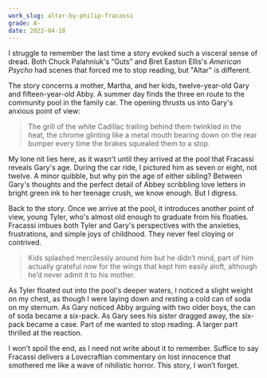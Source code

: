 ```yaml
---
work_slug: altar-by-philip-fracassi
grade: A-
date: 2022-04-18
---
```


I struggle to remember the last time a story evoked such a visceral sense of dread. Both <span data-work-slug="guts-by-chuck-palahniuk">Chuck Palahniuk's “Guts”</span> and <span data-work-slug="american-psycho-by-bret-easton-ellis">Bret Easton Ellis's _American Psycho_</span> had scenes that forced me to stop reading, but "Altar" is different.

<!-- end -->

The story concerns a mother, Martha, and her kids, twelve-year-old Gary and fifteen-year-old Abby. A summer day finds the three en route to the community pool in the family car. The opening thrusts us into Gary's anxious point of view:

> The grill of the white Cadillac trailing behind them twinkled in the heat, the chrome glinting like a metal mouth bearing down on the rear bumper every time the brakes squealed them to a stop.

My lone nit lies here, as it wasn't until they arrived at the pool that Fracassi reveals Gary's age. During the car ride, I pictured him as seven or eight, not twelve. A minor quibble, but why pin the age of either sibling? Between Gary's thoughts and the perfect detail of Abbey scribbling love letters in bright green ink to her teenage crush, we know enough. But I digress.

Back to the story. Once we arrive at the pool, it introduces another point of view, young Tyler, who's almost old enough to graduate from his floaties. Fracassi imbues both Tyler and Gary's perspectives with the anxieties, frustrations, and simple joys of childhood. They never feel cloying or contrived.

> Kids splashed mercilessly around him but he didn’t mind, part of him actually grateful now for the wings that kept him easily aloft, although he’d never admit it to his mother.

As Tyler floated out into the pool's deeper waters, I noticed a slight weight on my chest, as though I were laying down and resting a cold can of soda on my sternum. As Gary noticed Abby arguing with two older boys, the can of soda became a six-pack. As Gary sees his sister dragged away, the six-pack became a case. Part of me wanted to stop reading. A larger part thrilled at the reaction.

I won’t spoil the end, as I need not write about it to remember. Suffice to say Fracassi delivers a Lovecraftian commentary on lost innocence that smothered me like a wave of nihilistic horror. This story, I won’t forget.